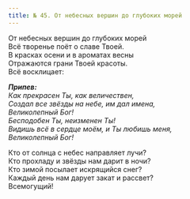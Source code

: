 ```yaml
---
title: № 45. От небесных вершин до глубоких морей
---
```


От небесных вершин до глубоких морей  
Всё творенье поёт о славе Твоей.  
В красках осени и в ароматах весны  
Отражаются грани Твоей красоты.  
Всё восклицает:                                   

*__Припев:__  
Как прекрасен Ты, как величествен,  
Создал все звёзды на небе, им дал имена,  
Великолепный Бог!  
Бесподобен Ты, неизменен Ты!  
Видишь всё в сердце моём, и Ты любишь меня,  
Великолепный Бог!*

Кто от солнца с небес направляет лучи?  
Кто прохладу и звёзды нам дарит в ночи?  
Кто зимой посылает искрящийся снег?  
Каждый день нам дарует закат и рассвет?  
Всемогущий!
